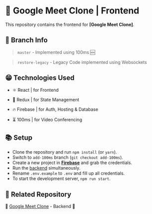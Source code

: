 # 🚀 Google Meet Clone | Frontend

This repository contains the frontend for **[Google Meet Clone]**.

## 🌳 Branch Info

> `master` - Implemented using 100ms 🆕

> `restore-legacy` - Legacy Code implemented using Websockets

## 😁 Technologies Used

- ⚛ React | for Frontend

- 🧰 Redux | for State Management

- 🔥 Firebase | for Auth, Hosting & Database

- ⏳ 100ms | for Video Conferencing

## 📚 Setup

- Clone the repository and run `npm install` (or `yarn`).
- Switch to `add-100ms` branch (`git checkout add-100ms`).
- Create a new project in **[Firebase](https://firebase.google.com/)** and grab the credentials.
- Run the [backend](https://github.com/shrihari689/meet-clone-backend) simultaneously.
- Rename `.env.example` to `.env` and fill up all credentials.
- To start the development server, `npm run start`.

## 🔗 Related Repository

🤜 [Google Meet Clone](https://github.com/shrihari689/meet-clone-backend) - Backend 🤛
